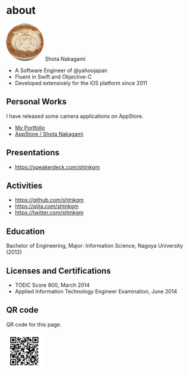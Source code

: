 # about
<img src="https://github.com/shtnkgm/about/blob/master/image/icon_circle_200.png" width="100px">
Shota Nakagami

 - A Software Engineer of @yahoojapan
 - Fluent in Swift and Objective-C
 - Developed extensively for the iOS platform since 2011

## Personal Works
I have released some camera applications on AppStore.

 - [My Portfolio](https://shtnkgm.github.io/)
 - [AppStore / Shota Nakagami](https://itunes.apple.com/developer/shota-nakagami/id457011383)

## Presentations
 - https://speakerdeck.com/shtnkgm

## Activities
 - https://github.com/shtnkgm
 - https://qiita.com/shtnkgm
 - https://twitter.com/shtnkgm

## Education
Bachelor of Engineering, Major: Information Science, Nagoya University (2012)

## Licenses and Certifications
 - TOEIC Score 800, March 2014
 - Applied Information Technology Engineer Examination, June 2014

## QR code
QR code for this page.

<img src="https://github.com/shtnkgm/about/blob/master/image/qrcode.png" alt="QR code" width="100">
